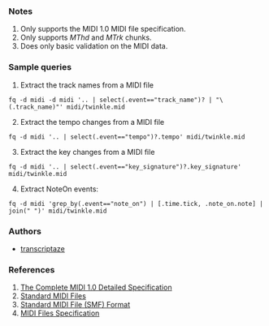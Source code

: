 ### Notes

1. Only supports the MIDI 1.0 MIDI file specification.
2. Only supports _MThd_ and _MTrk_ chunks.
3. Does only basic validation on the MIDI data.

### Sample queries

1. Extract the track names from a MIDI file
```
fq -d midi -d midi '.. | select(.event=="track_name")? | "\(.track_name)"' midi/twinkle.mid 
```

2. Extract the tempo changes from a MIDI file
```
fq -d midi '.. | select(.event=="tempo")?.tempo' midi/twinkle.mid
```

3. Extract the key changes from a MIDI file
```
fq -d midi '.. | select(.event=="key_signature")?.key_signature' midi/twinkle.mid
```

4. Extract NoteOn events:
```
fq -d midi 'grep_by(.event=="note_on") | [.time.tick, .note_on.note] | join(" ")' midi/twinkle.mid
```

### Authors
- [transcriptaze](https://github.com/transcriptaze)

### References

1. [The Complete MIDI 1.0 Detailed Specification](https://www.midi.org/specifications/item/the-midi-1-0-specification)
2. [Standard MIDI Files](https://midi.org/standard-midi-files)
3. [Standard MIDI File (SMF) Format](http://midi.teragonaudio.com/tech/midifile.htm)
4. [MIDI Files Specification](http://www.somascape.org/midi/tech/mfile.html)
